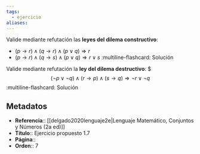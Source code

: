 ```yaml
---
tags:
  - ejercicio
aliases:
---
```

Valide mediante refutación las **leyes del dilema constructivo**:
- $(p \rightarrow r) \land (q \rightarrow r) \land (p \lor q) \Longrightarrow r$
- $(p \rightarrow r) \land (q \rightarrow s) \land (p \lor q) \Longrightarrow r \lor s$
:multiline-flashcard:
Solución

Valide mediante refutación la **ley del dilema destructivo**:
$$$(\neg p \lor \neg q) \land (r \rightarrow p) \land (s \rightarrow q) \Longrightarrow \neg r \lor \neg q$$
:multiline-flashcard:
Solución

## Metadatos
- **Referencia**:: [[delgado2020lenguaje2e|Lenguaje Matemático, Conjuntos y Números (2a ed)]]
- **Título**:: Ejercicio propuesto 1.7
- **Página**:: 
- **Orden**:: 7
